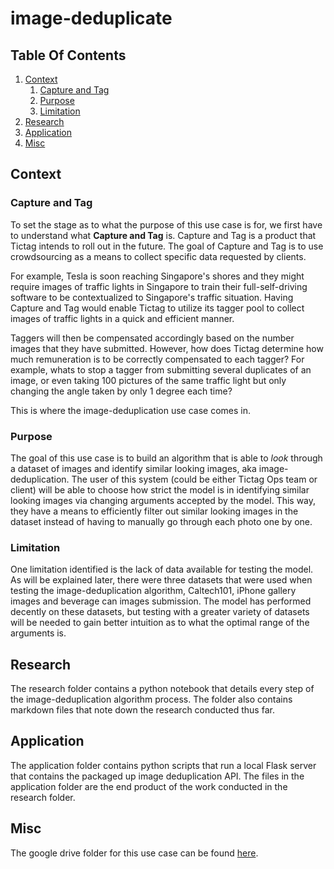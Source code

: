 # image-deduplicate

## Table Of Contents
1. [Context](#context)
    1. [Capture and Tag](#captureandtag)
    2. [Purpose](#purpose)
    3. [Limitation](#limitation)
3. [Research](#research)
4. [Application](#application)
5. [Misc](#misc)

## Context <a name="context"></a>
### Capture and Tag <a name="captureandtag"></a>
To set the stage as to what the purpose of this use case is for, we first have to understand what **Capture and Tag** is. Capture and Tag is a product that Tictag intends to roll out in the future. The goal of Capture and Tag is to use crowdsourcing as a means to collect specific data requested by clients. 

For example, Tesla is soon reaching Singapore's shores and they might require images of traffic lights in Singapore to train their full-self-driving software to be contextualized to Singapore's traffic situation. Having Capture and Tag would enable Tictag to utilize its tagger pool to collect images of traffic lights in a quick and efficient manner.

Taggers will then be compensated accordingly based on the number images that they have submitted. However, how does Tictag determine how much remuneration is to be correctly compensated to each tagger? For example, whats to stop a tagger from submitting several duplicates of an image, or even taking 100 pictures of the same traffic light but only changing the angle taken by only 1 degree each time?

This is where the image-deduplication use case comes in.

### Purpose <a name="purpose"></a>
The goal of this use case is to build an algorithm that is able to *look* through a dataset of images and identify similar looking images, aka image-deduplication. The user of this system (could be either Tictag Ops team or client) will be able to choose how strict the model is in identifying similar looking images via changing arguments accepted by the model. This way, they have a means to efficiently filter out similar looking images in the dataset instead of having to manually go through each photo one by one. 

### Limitation <a name="limitation"></a>
One limitation identified is the lack of data available for testing the model. As will be explained later, there were three datasets that were used when testing the image-deduplication algorithm, Caltech101, iPhone gallery images and beverage can images submission. The model has performed decently on these datasets, but testing with a greater variety of datasets will be needed to gain better intuition as to what the optimal range of the arguments is. 


## Research <a name="research"></a>
The research folder contains a python notebook that details every step of the image-deduplication algorithm process. The folder also contains markdown files that note down the research conducted thus far.

## Application <a name="application"></a>
The application folder contains python scripts that run a local Flask server that contains the packaged up image deduplication API. The files in the application folder are the end product of the work conducted in the research folder.

## Misc <a name="misc"></a>
The google drive folder for this use case can be found [here](https://drive.google.com/drive/u/1/folders/1LaMSKogOA4NhlXyTb96vos_4fFs4TmZK).
